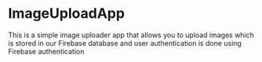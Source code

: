 # ImageUploadApp
This is a simple image uploader app that allows you to upload images which is stored in our Firebase database 
and user authentication is done using Firebase authentication
